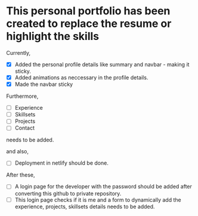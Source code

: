 # This personal portfolio has been created to replace the resume or highlight the skills

Currently,

- [x] Added the personal profile details like summary and navbar - making it sticky.
- [x] Added animations as neccessary in the profile details.
- [x] Made the navbar sticky

Furthermore,

- [ ] Experience
- [ ] Skillsets
- [ ] Projects
- [ ] Contact 

needs to be added.

and also,

- [ ] Deployment in netlify should be done.

After these,

- [ ] A login page for the developer with the password should be added after converting this github to private repository.
- [ ] This login page checks if it is me and a form to dynamically add the experience, projects, skillsets details needs to be added.
